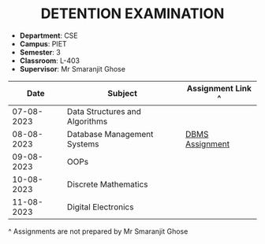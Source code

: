 <h1 align = "center"> DETENTION EXAMINATION </h1>

- **Department**: CSE 
- **Campus**: PIET
- **Semester**: 3
- **Classroom**: L-403
- **Supervisor**: Mr Smaranjit Ghose

|Date| Subject | Assignment Link ^ |
|-----------|--------|---------------|
|07-08-2023 | Data Structures and Algorithms | |
|08-08-2023 | Database Management Systems | [DBMS Assignment](./DBMS%20Assignment.pdf)|
|09-08-2023 | OOPs | |
|10-08-2023 | Discrete Mathematics| |
|11-08-2023 | Digital Electronics | |




^ Assignments are not prepared by Mr Smaranjit Ghose
